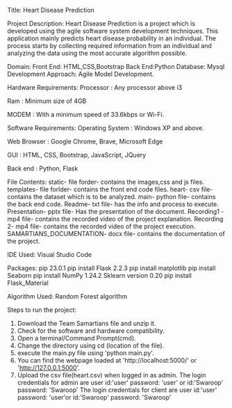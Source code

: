 Title: Heart Disease Prediction

Project Description:
Heart Disease Prediction is a project which is developed using the agile software system development techniques. 
This application mainly predicts heart disease probability in an individual. 
The process starts by collecting required information from an individual and analyzing the data using the most accurate algorithm possible.

Domain:
Front End: HTML,CSS,Bootstrap
Back End:Python
Database: Mysql
Development Approach: Agile Model Development.

Hardware Requirements:
Processor : Any processor above i3

Ram : Minimum size of 4GB

MODEM : With a minimum speed of 33.6kbps or Wi-Fi.


Software Requirements:
Operating System : Windows XP and above.

Web Browser : Google Chrome, Brave, Microsoft Edge

GUI : HTML, CSS, Bootstrap, JavaScript, JQuery

Back end : Python, Flask

File Contents:
static- file forder- contains the images,css and js files.
templates- file forlder- contains the front end code files.
heart- csv file- contains the dataset which is to be analyzed.
main- python file- contains the back end code.
Readme- txt file- has the info and process to execute.
Presentation- pptx file- Has the presentation of the document.
Recording1 - mp4 file- contains the recorded video of the project explanation.
Recording 2- mp4 file- contains the recorded video of the project execution.
SAMARTIANS_DOCUMENTATION- docx file- contains the documentation of the project.


IDE Used:
Visual Studio Code

Packages:
pip 23.0.1
pip install Flask 2.2.3
pip install matplotlib
pip install Seaborn
pip install NumPy 1.24.2
Sklearn version 0.20
pip install Flask_Material

Algorithm Used: Random Forest algorithm

Steps to run the project:
1) Download the Team Samartians file and unzip it.
2) Check for the software and hardware compatibility.
3) Open a terminal/Command Prompt(cmd).
4) Change the directory using cd (location of the file).
5) execute the main.py file using 'python main.py'.
6) You can find the webpage loaded at 'http://localhost:5000/' or 'http://127.0.0.1:5000'.
7) Upload the csv file(heart.csv) when logged in as admin.
The login credentials for admin are user id:'user' password: 'user' or id:'Swaroop' password: 'Swaroop'
The login credentials for client are user id:'user' password: 'user'or id:'Swaroop' password: 'Swaroop'
